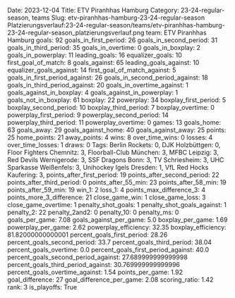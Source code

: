 Date: 2023-12-04
Title: ETV Piranhhas Hamburg
Category: 23-24-regular-season, teams
Slug: etv-piranhhas-hamburg-23-24-regular-season
Platzierungsverlauf:23-24-regular-season/teams/etv-piranhhas-hamburg-23-24-regular-season_platzierungsverlauf.png
team: ETV Piranhhas Hamburg
goals: 92
goals_in_first_period: 26
goals_in_second_period: 31
goals_in_third_period: 35
goals_in_overtime: 0
goals_in_boxplay: 2
goals_in_powerplay: 11
leading_goals: 16
equalizer_goals: 10
first_goal_of_match: 8
goals_against: 65
leading_goals_against: 10
equalizer_goals_against: 14
first_goal_of_match_against: 5
goals_in_first_period_against: 26
goals_in_second_period_against: 18
goals_in_third_period_against: 20
goals_in_overtime_against: 1
goals_against_in_boxplay: 4
goals_against_in_powerplay: 1
goals_not_in_boxplay: 61
boxplay: 22
powerplay: 34
boxplay_first_period: 5
boxplay_second_period: 10
boxplay_third_period: 7
boxplay_overtime: 0
powerplay_first_period: 9
powerplay_second_period: 14
powerplay_third_period: 11
powerplay_overtime: 0
games: 13
goals_home: 63
goals_away: 29
goals_against_home: 40
goals_against_away: 25
points: 25
home_points: 21
away_points: 4
wins: 8
over_time_wins: 0
losses: 4
over_time_losses: 1
draws: 0
Tags:  Berlin Rockets: 0,  DJK Holzbüttgen: 0,  Floor Fighters Chemnitz: 3,  Floorball-Club München: 3,  MFBC Leipzig: 3,  Red Devils Wernigerode: 3,  SSF Dragons Bonn: 3,  TV Schriesheim: 3,  UHC Sparkasse Weißenfels: 3,  Unihockey Igels Dresden: 1,  VfL Red Hocks Kaufering: 3,
points_after_first_period: 19
points_after_second_period: 22
points_after_third_period: 0
points_after_55_min: 23
points_after_58_min: 19
points_after_59_min: 19
win_1: 2
loss_1: 4
points_max_difference_3: 4
points_more_3_difference: 21
close_game_win: 1
close_game_loss: 3
close_game_overtime: 1
penalty_shot_goals: 1
penalty_shot_goals_against: 1
penalty_2: 22
penalty_2and2: 0
penalty_10: 0
penalty_ms: 0
goals_per_game: 7.08
goals_against_per_game: 5.0
boxplay_per_game: 1.69
powerplay_per_game: 2.62
powerplay_efficiency: 32.35
boxplay_efficiency: 81.82000000000001
percent_goals_first_period: 28.26
percent_goals_second_period: 33.7
percent_goals_third_period: 38.04
percent_goals_overtime: 0.0
percent_goals_first_period_against: 40.0
percent_goals_second_period_against: 27.689999999999998
percent_goals_third_period_against: 30.769999999999996
percent_goals_overtime_against: 1.54
points_per_game: 1.92
goal_difference: 27
goal_difference_per_game: 2.08
scoring_ratio: 1.42
rank: 3
is_playoffs: True
